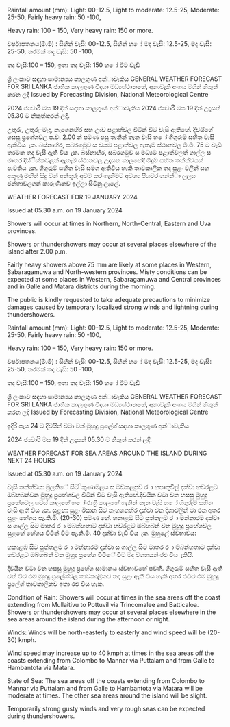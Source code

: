 Rainfall amount (mm): Light: 00-12.5, Light to moderate: 12.5-25, Moderate: 25-50, Fairly heavy rain: 50 -100,

Heavy rain: 100 – 150, Very heavy rain: 150 or more.

වර්ෂාපතනය(මි.මී) : සිහින් වැසි: 00-12.5, සිහින් හ ෝ මද වැසි: 12.5-25, මද වැසි: 25-50, තරමක් තද වැසි: 50 -100,

තද වැසි:100 – 150, ඉතා තද වැසි: 150 හ ෝ ඊට වැඩි

ශ්‍රී ලංකාව සඳහා සාමාන්‍යය කාලගුණ අන්‍ාවැකිය GENERAL WEATHER FORECAST FOR SRI LANKA ජාතික කාලගුණ විදයා මධ්‍යස්ථානහේ, අනාවැකි අංශය මගින් නිකුත් කරන ලදි Issued by Forecasting Division, National Meteorological Centre

2024 ජන්‍වාරි මස 19 දින්‍ සඳහා කාලගුණ අන්‍ාවැකිය 2024 ජන්‍වාරි මස 19 දින්‍ උදෑසන්‍ 05.30 ට නිකුත්කරන්‍ ලදි.

උතුරු, උතුරු-මැද, නැගෙනහිර සහ ඌව පළාත්වල විටින් විට වැසි ඇතිහේ. දිවයිගේ ගසසු ප්‍රගේශවල ප.ව. 2.00 න් පමණ පසු තැනින් තැන වැසි හ ෝ ගිගුරුම් සහිත වැසි ඇතිවිය ැක. බස්නාහිර, සබරගමුව ස වයඹ පළාත්වල ඇතැම් ස්ථානවල මි.මි. 75 ට වැඩි තරමක තද වැසි ඇති විය ැක. බස්නාහිර, සබරගමුව ස මධ්‍යම පළාත්වලත් ගාල්ල ස මාතර දිස්ික්කවලත් ඇතැම් ස්ථානවල උදෑසන කාලහේදී මීදුම් සහිත තත්ත්වයක් පැවතිය ැක. ගිගුරුම් සහිත වැසි සමග ඇතිවිය හැකි තාවකාලික තද සුළං වලින් සහ අකුණු මඟින් සිදු වන්‍ අන්‍තුරු අවම කර ගැනීමට අවශ්‍ය පියවර ගන්න්‍ා ලලස ජන්‍තාවලගන් කාරුණිකව ඉල්ලා සිටිනු ලැලේ.

WEATHER FORECAST FOR 19 JANUARY 2024

Issued at 05.30 a.m. on 19 January 2024

Showers will occur at times in Northern, North-Central, Eastern and Uva provinces.

Showers or thundershowers may occur at several places elsewhere of the island after 2.00 p.m.

Fairly heavy showers above 75 mm are likely at some places in Western, Sabaragamuwa and North-western provinces. Misty conditions can be expected at some places in Western, Sabaragamuwa and Central provinces and in Galle and Matara districts during the morning.

The public is kindly requested to take adequate precautions to minimize damages caused by temporary localized strong winds and lightning during thundershowers.

Rainfall amount (mm): Light: 00-12.5, Light to moderate: 12.5-25, Moderate: 25-50, Fairly heavy rain: 50 -100,

Heavy rain: 100 – 150, Very heavy rain: 150 or more.

වර්ෂාපතනය(මි.මී) : සිහින් වැසි: 00-12.5, සිහින් හ ෝ මද වැසි: 12.5-25, මද වැසි: 25-50, තරමක් තද වැසි: 50 -100,

තද වැසි:100 – 150, ඉතා තද වැසි: 150 හ ෝ ඊට වැඩි

ශ්‍රී ලංකාව සඳහා සාමාන්‍යය කාලගුණ අන්‍ාවැකිය GENERAL WEATHER FORECAST FOR SRI LANKA ජාතික කාලගුණ විදයා මධ්‍යස්ථානහේ, අනාවැකි අංශය මගින් නිකුත් කරන ලදි Issued by Forecasting Division, National Meteorological Centre

ඉදිරි පැය 24 ට දිවයින්‍ වටා වන්‍ මුහුදු ප්‍රලේශ්‍ සඳහා කාලගුණ අන්‍ාවැකිය

2024 ජන්‍වාරි මස 19 දින්‍ උදෑසන්‍ 05.30 ට නිකුත් කරන්‍ ලදි.

WEATHER FORECAST FOR SEA AREAS AROUND THE ISLAND DURING NEXT 24 HOURS

Issued at 05.30 a.m. on 19 January 2024

වැසි තත්ත්වය: මුලතිේ සිට ිකුණාමලය ස මඩකලපුව ර ා හපාතුවිල් දක්වා හවරළට ඔබ්හබන්වන මුහුදු ප්‍රහේශවල විටින් විට වැසි ඇතිහේ.දිවයින වටා වන හසසු මුහුදු ප්‍රහේශවල සවස් කාලහේ හ ෝ රාත්‍රී කාලහේ තැනින් තැන වැසි හ ෝ ගිගුරුම් සහිත වැසි ඇති විය ැක. සුළඟ: සුළං ඊසාන සිට නැහගනහිර දක්වා වන දිශාවලින් මා එන අතර සුළං හේගය පැ.කි.මී. (20-30) පමණ හේ. හකාළඹ සිට පුත්තලම ර ා මන්නාරම දක්වා ස ගාල්ල සිට මාතර ර ා ම්බන්හතාට දක්වා හවරළට ඔබ්හබන් වන මුහුදු ප්‍රහේශවල සුළහේ හේගය විටින් විට පැ.කි.මී. 40 දක්වා වැඩි විය ැක. මුහුලේ ස්වභාවය:

හකාළඹ සිට පුත්තලම ර ා මන්නාරම දක්වා ස ගාල්ල සිට මාතර ර ා ම්බන්හතාට දක්වා හවරළට ඔබ්හබන් වන මුහුදු ප්‍රහේශ විටිේ විට මද වශහයන් රළු විය ැකියි.

දිවයින වටා වන හසසු මුහුදු ප්‍රහේශ සාමානය ස්වභාවහේ පවතී. ගිගුරුම් සහිත වැසි ඇති වන්‍ විට එම මුහුදු ප්‍රලේශ්‍වල තාවකාලිකව තද සුළං ඇති විය හැකි අතර එවිට එම මුහුදු ප්‍රලේශ්‍ තාවකාලිකව ඉතා රළු විය හැක.

Condition of Rain: Showers will occur at times in the sea areas off the coast extending from Mullaitivu to Pottuvil via Trincomalee and Batticaloa. Showers or thundershowers may occur at several places elsewhere in the sea areas around the island during the afternoon or night.

Winds: Winds will be north-easterly to easterly and wind speed will be (20-30) kmph.

Wind speed may increase up to 40 kmph at times in the sea areas off the coasts extending from Colombo to Mannar via Puttalam and from Galle to Hambantota via Matara.

State of Sea: The sea areas off the coasts extending from Colombo to Mannar via Puttalam and from Galle to Hambantota via Matara will be moderate at times. The other sea areas around the island will be slight.

Temporarily strong gusty winds and very rough seas can be expected during thundershowers.